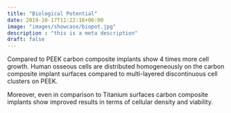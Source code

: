 ```yaml
---
title: "Biological Potential"
date: 2019-10-17T11:22:16+06:00
image: "images/showcase/biopot.jpg"
description : "this is a meta description"
draft: false
---
```


Compared to PEEK carbon composite implants show 4 times more cell growth. Human osseous cells are distributed homogeneously on the carbon composite implant surfaces compared to multi-layered discontinuous cell clusters on PEEK.

Moreover, even in comparison to Titanium surfaces carbon composite implants show improved results in terms of cellular density and viability.